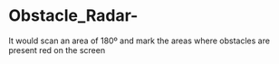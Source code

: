 # Obstacle_Radar-
It would scan an area of 180º and mark the areas where obstacles are present red on the screen


